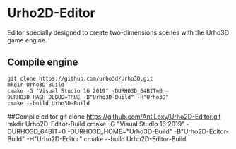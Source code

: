 # Urho2D-Editor
Editor specially designed to create two-dimensions scenes with the Urho3D game engine.

## Compile engine
    git clone https://github.com/urho3d/Urho3D.git
    mkdir Urho3D-Build
    cmake -G "Visual Studio 16 2019" -DURHO3D_64BIT=0 -DURHO3D_HASH_DEBUG=TRUE -B"Urho3D-Build" -H"Urho3D"
    cmake --build Urho3D-Build

##Compile editor
    git clone https://github.com/AntiLoxy/Urho2D-Editor.git
    mkdir Urho2D-Editor-Build
    cmake -G "Visual Studio 16 2019" -DURHO3D_64BIT=0 -DURHO3D_HOME="Urho3D-Build" -B"Urho2D-Editor-Build" -H"Urho2D-Editor"
    cmake --build Urho2D-Editor-Build